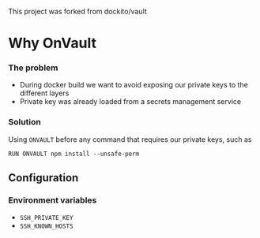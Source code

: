 This project was forked from dockito/vault

# Why OnVault

### The problem

- During docker build we want to avoid exposing our private keys to the different layers
- Private key was already loaded from a secrets management service

### Solution

Using `ONVAULT` before any command that requires our private keys, such as

    RUN ONVAULT npm install --unsafe-perm


## Configuration

### Environment variables

* `SSH_PRIVATE_KEY`
* `SSH_KNOWN_HOSTS`
